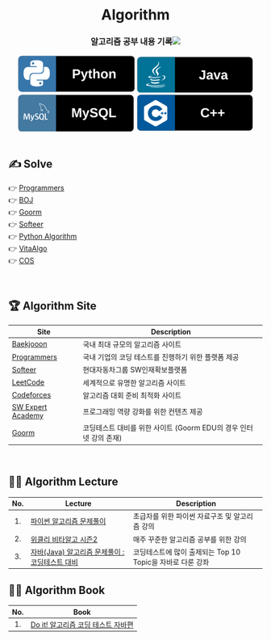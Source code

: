 <div align="center">
  <h1>Algorithm</h1>
  <h3>알고리즘 공부 내용 기록<img src="https://media.giphy.com/media/cn2LKatpvy89MTVR3e/source.gif" height="30"></h3>
  <img src="https://github.com/Kim-SuBin/Kim-SuBin/blob/master/svg/dev/languages/python.svg" alt="Python" />
  <img src="https://github.com/Kim-SuBin/Kim-SuBin/blob/master/svg/dev/languages/java.svg" alt="Java" />
  <img src="https://github.com/Kim-SuBin/Kim-SuBin/blob/master/svg/dev/system/mysql.svg" alt="MySQL" />
  <img src="https://github.com/Kim-SuBin/Kim-SuBin/blob/master/svg/dev/languages/cplusplus.svg" alt="C++" />



</div>

<br />

## ✍ Solve

👉 [Programmers](./programmers) <br />
👉 [BOJ](./baekjoon) <br />
👉 [Goorm](./goorm) <br />
👉 [Softeer](./softeer) <br />
👉 [Python Algorithm](./python_algorithm) <br />
👉 [VitaAlgo](./vita_algo) <br />
👉 [COS](./cos) <br />


<br />

## 🏆 Algorithm Site

| Site                                                          | Description                                |
|---------------------------------------------------------------|--------------------------------------------|
| [Baekjooon](https://www.acmicpc.net/)                         | 국내 최대 규모의 알고리즘 사이트                         |
| [Programmers](https://programmers.co.kr/)                     | 국내 기업의 코딩 테스트를 진행하기 위한 플랫폼 제공              |
| [Softeer](https://softeer.ai/index.do)                        | 현대자동차그룹 SW인재확보플랫폼                          |
| [LeetCode](https://leetcode.com/)                             | 세계적으로 유명한 알고리즘 사이트                         |
| [Codeforces](https://codeforces.com/)                         | 알고리즘 대회 준비 최적화 사이트                         |
| [SW Expert Academy](https://swexpertacademy.com/main/main.do) | 프로그래밍 역량 강화를 위한 컨텐츠 제공                     |
| [Goorm](https://level.goorm.io/)                              | 코딩테스트 대비를 위한 사이트 (Goorm EDU의 경우 인터넷 강의 존재) |

<br />

## 👩‍💻 Algorithm Lecture

|  No.  | Lecture                                                                                                                                                                                                                                             | Description                            |
|:-----:|-----------------------------------------------------------------------------------------------------------------------------------------------------------------------------------------------------------------------------------------------------|----------------------------------------|
|  1.   | [파이썬 알고리즘 문제풀이](https://www.inflearn.com/course/%ED%8C%8C%EC%9D%B4%EC%8D%AC-%EC%95%8C%EA%B3%A0%EB%A6%AC%EC%A6%98-%EB%AC%B8%EC%A0%9C%ED%92%80%EC%9D%B4-%EC%BD%94%EB%94%A9%ED%85%8C%EC%8A%A4%ED%8A%B8)                                                | 초급자를 위한 파이썬 자료구조 및 알고리즘 강의             |
|  2.   | [위클리 비타알고 시즌2](https://edu.goorm.io/learn/lecture/15551/%EC%9C%84%ED%81%B4%EB%A6%AC-%EB%B9%84%ED%83%80%EC%95%8C%EA%B3%A0-%EC%8B%9C%EC%A6%8C2-%EC%B2%98%EC%9D%8C-%EC%8B%9C%EC%9E%91%ED%95%98%EB%8A%94-%EC%BD%94%EB%94%A9%ED%85%8C%EC%8A%A4%ED%8A%B8) | 매주 꾸준한 알고리즘 공부를 위한 강의                  |
|  3.   | [자바(Java) 알고리즘 문제풀이 : 코딩테스트 대비](https://www.inflearn.com/course/%EC%9E%90%EB%B0%94-%EC%95%8C%EA%B3%A0%EB%A6%AC%EC%A6%98-%EB%AC%B8%EC%A0%9C%ED%92%80%EC%9D%B4-%EC%BD%94%ED%85%8C%EB%8C%80%EB%B9%84)                                                  | 코딩테스트에 많이 출제되는 Top 10 Topic을 자바로 다룬 강좌 |

## 👩‍💻 Algorithm Book

| No. | Book                                                                   |
|:---:|------------------------------------------------------------------------|
| 1.  | [Do it! 알고리즘 코딩 테스트 자바편](http://www.yes24.com/Product/Goods/108571508) |
